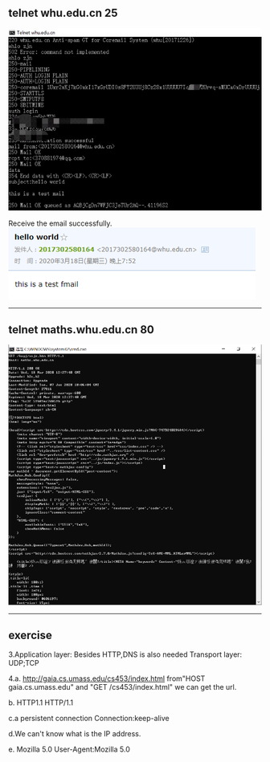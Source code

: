 telnet whu.edu.cn 25
------
![telnet whu.edu.cn 25](https://raw.githubusercontent.com/zhangjianan803/picture/master/qq_pic_merged_1584545542021.jpg)


Receive the email successfully.  
![email](https://raw.githubusercontent.com/zhangjianan803/picture/master/QQ%E6%88%AA%E5%9B%BE20200318195301.png)

***
telnet maths.whu.edu.cn 80
------
![telnet maths.whu.edu.cn 80](https://raw.githubusercontent.com/zhangjianan803/picture/master/QQ%E6%88%AA%E5%9B%BE20200318202800.png)
***
exercise
-------
3.Application layer: Besides HTTP,DNS is also needed 
Transport layer: UDP;TCP


4.a.  http://gaia.cs.umass.edu/cs453/index.html 
from"HOST gaia.cs.umass.edu" and "GET /cs453/index.html" we can get the url.

b. HTTP1.1 
HTTP/1.1

c.a persistent connection
Connection:keep-alive

d.We can't know what is the IP address.

e. Mozilla 5.0
User-Agent:Mozilla 5.0
